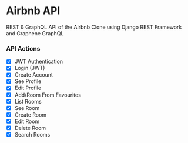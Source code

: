 # Airbnb API

REST & GraphQL API of the Airbnb Clone using Django REST Framework and Graphene GraphQL

### API Actions

- [x] JWT Authentication
- [x] Login (JWT)
- [x] Create Account
- [x] See Profile
- [x] Edit Profile
- [x] Add/Room From Favourites
- [x] List Rooms
- [x] See Room
- [x] Create Room
- [x] Edit Room
- [x] Delete Room
- [X] Search Rooms